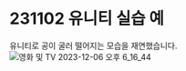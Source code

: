 # 231102 유니티 실습 예

유니티로 공이 굴러 떨어지는 모습을 재연했습니다.
![영화 및 TV 2023-12-06 오후 6_16_44](https://github.com/Kimchaeeuny/RollingBall/assets/120534069/03c8648b-3290-4589-ba43-a67fa87b5292)
